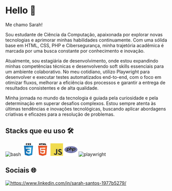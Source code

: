 # Hello 👋

Me chamo Sarah! 

Sou estudante de Ciência da Computação, apaixonada por explorar novas tecnologias e aprimorar minhas habilidades continuamente. Com uma sólida base em HTML, CSS, PHP e Cibersegurança, minha trajetória acadêmica é marcada por uma busca constante por conhecimento e inovação.

Atualmente, sou estagiária de desenvolvimento, onde estou expandindo minhas competências técnicas e desenvolvendo soft skills essenciais para um ambiente colaborativo. No meu cotidiano, utilizo Playwright para desenvolver e executar testes automatizados end-to-end, com o foco em otimizar fluxos, melhorar a eficiência dos processos e garantir a entrega de resultados consistentes e de alta qualidade.

Minha jornada no mundo da tecnologia é guiada pela curiosidade e pela determinação em superar desafios complexos. Estou sempre atenta às últimas tendências e inovações tecnológicas, buscando aplicar abordagens criativas e eficazes para a resolução de problemas.


## Stacks que eu uso 🛠

<p align="left"> <img src="https://www.vectorlogo.zone/logos/gnu_bash/gnu_bash-icon.svg" alt="bash" width="40" height="40"/> <img src="https://raw.githubusercontent.com/devicons/devicon/master/icons/css3/css3-original-wordmark.svg" alt="css3" width="40" height="40"/> <img src="https://raw.githubusercontent.com/devicons/devicon/master/icons/html5/html5-original-wordmark.svg" alt="html5" width="40" height="40"/> <img src="https://raw.githubusercontent.com/devicons/devicon/master/icons/javascript/javascript-original.svg" alt="javascript" width="40" height="40"/> <img src="https://raw.githubusercontent.com/devicons/devicon/master/icons/php/php-original.svg" alt="php" width="40" height="40"/>  <img src="https://playwright.dev/img/playwright-logo.svg" alt="playwright" width="40" height="40"/>
</p>

## Sociais 🌐

<p align="left">
<a href="https://linkedin.com/in/https://www.linkedin.com/in/sarah-santos-1977b5279/" target="blank"><img align="center" src="https://raw.githubusercontent.com/rahuldkjain/github-profile-readme-generator/master/src/images/icons/Social/linked-in-alt.svg" alt="https://www.linkedin.com/in/sarah-santos-1977b5279/" height="30" width="40"/></a>
</p>

